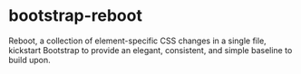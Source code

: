 # bootstrap-reboot
Reboot, a collection of element-specific CSS changes in a single file, kickstart Bootstrap to provide an elegant, consistent, and simple baseline to build upon.
